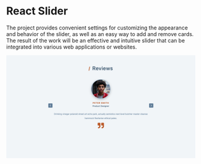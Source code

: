 # React Slider

The project provides convenient settings for customizing the appearance and behavior of the slider, as well as an easy way to add and remove cards. The result of the work will be an effective and intuitive slider that can be integrated into various web applications or websites.

![alt text](public/img.png)
